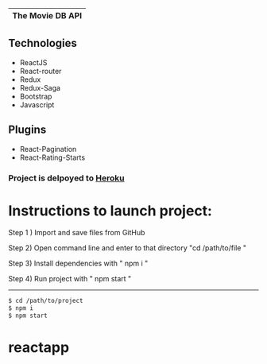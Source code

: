 |The Movie DB API
|-------------------------------------------------

## Technologies

- ReactJS
- React-router
- Redux
- Redux-Saga
- Bootstrap
- Javascript

## Plugins

- React-Pagination
- React-Rating-Starts

### Project is delpoyed to [Heroku](https://immense-hamlet-38818.herokuapp.com)

# Instructions to launch project:

Step 1 ) Import and save files from GitHub

Step 2) Open command line and enter to that directory "cd /path/to/file "

Step 3) Install dependencies with " npm i "

Step 4) Run project with " npm start "

---

```sh
$ cd /path/to/project
$ npm i
$ npm start
```
# reactapp
